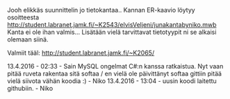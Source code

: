 Jooh elikkäs suunnittelin jo tietokantaa.. Kannan ER-kaavio löytyy osoitteesta http://student.labranet.jamk.fi/~K2543/elvisVeljeni/junakantabyniko.mwb
Kanta ei ole ihan valmis... Lisätään vielä tarvittavat tietotyypit ni se alkaisi olemaan siinä.


Valmiit tääl: http://student.labranet.jamk.fi/~K2065/


13.4.2016 - 02:33 - Sain MySQL ongelmat C#:n kanssa ratkaistua. Nyt vaan pitää ruveta rakentaa sitä softaa  / en vielä ole päivittänyt softaa gittiin pitää vielä siivota vähän koodia :) - Niko
13.4.2016 - 13:04 - uusin koodi laitettu githubiin. - Niko
